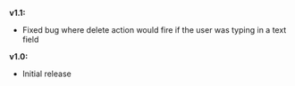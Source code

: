 __v1.1:__

* Fixed bug where delete action would fire if the user was typing in a text field

__v1.0:__

* Initial release
